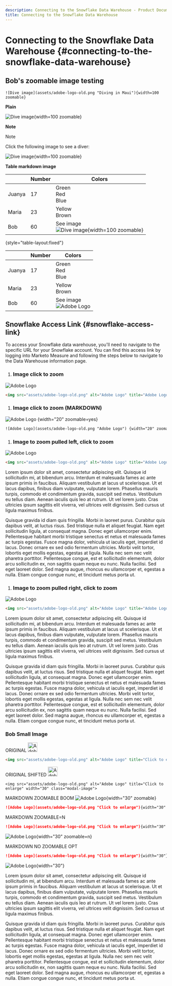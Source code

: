```yaml
---
description: Connecting to the Snowflake Data Warehouse - Product Documentation
title: Connecting to the Snowflake Data Warehouse
---
```

# Connecting to the Snowflake Data Warehouse {#connecting-to-the-snowflake-data-warehouse}

## Bob's zoomable image testing

`![Dive image](assets/adobe-logo-old.png "Diving in Maui"){width=100 zoomable}`

**Plain**

![Dive image](assets/adobe-logo-old.png "Diving in Maui"){width=100 zoomable}

**Note**

>[!NOTE]
>
>Click the following image to see a diver:
>
>![Dive image](assets/adobe-logo-old.png "Diving in Maui"){width=100 zoomable}

**Table markdown image**

|  | Number | Colors |
|---|---|---|
| Juanya | 17 | Green<br>Red<br>Blue |
| Maria | 23 | Yellow<br>Brown |
| Bob | 60 | See image<br>![Dive image](assets/adobe-logo-old.png "Diving in Maui"){width=100 zoomable} |

{style="table-layout:fixed"}

| | Number | Colors |
|---|---|---|
| Juanya | 17 | Green<br>Red<br>Blue |
| Maria | 23 | Yellow<br>Brown |
| Bob | 60 | See image<br><img src="assets/adobe-logo-old.png" alt="Adobe Logo" title="Adobe Logo" class="modal-image"> |

## Snowflake Access Link {#snowflake-access-link}

To access your Snowflake data warehouse, you'll need to navigate to the specific URL for your Snowflake account.  You can find this access link by logging into Marketo Measure and following the steps below to navigate to the Data Warehouse information page.

1. ### Image click to zoom

<img src="assets/adobe-logo-old.png" alt="Adobe Logo" title="Adobe Logo" class="modal-image">

```html
<img src="assets/adobe-logo-old.png" alt="Adobe Logo" title="Adobe Logo" class="modal-image">
```

1. ### Image click to zoom (MARKDOWN)

![Adobe Logo](assets/adobe-logo-old.png "Adobe Logo") {width="20" zoomable=yes}

```html
![Adobe Logo](assets/adobe-logo-old.png "Adobe Logo") {width="20" zoomable=yes}
```

1. ### Image to zoom pulled left, click to zoom

<img src="assets/adobe-logo-old.png" alt="Adobe Logo" title="Adobe Logo" class="modal-image is-4by5">

```html
<img src="assets/adobe-logo-old.png" alt="Adobe Logo" title="Adobe Logo" class="modal-image column is-pulled-left">
```

Lorem ipsum dolor sit amet, consectetur adipiscing elit. Quisque id sollicitudin mi, at bibendum arcu. Interdum et malesuada fames ac ante ipsum primis in faucibus. Aliquam vestibulum at lacus ut scelerisque. Ut et lacus dapibus, finibus diam vulputate, vulputate lorem. Phasellus mauris turpis, commodo et condimentum gravida, suscipit sed metus. Vestibulum eu tellus diam. Aenean iaculis quis leo at rutrum. Ut vel lorem justo. Cras ultricies ipsum sagittis elit viverra, vel ultrices velit dignissim. Sed cursus ut ligula maximus finibus.

Quisque gravida id diam quis fringilla. Morbi in laoreet purus. Curabitur quis dapibus velit, at luctus risus. Sed tristique nulla et aliquet feugiat. Nam eget sollicitudin ligula, at consequat magna. Donec eget ullamcorper enim. Pellentesque habitant morbi tristique senectus et netus et malesuada fames ac turpis egestas. Fusce magna dolor, vehicula ut iaculis eget, imperdiet id lacus. Donec ornare ex sed odio fermentum ultricies. Morbi velit tortor, lobortis eget mollis egestas, egestas at ligula. Nulla nec sem nec velit pharetra porttitor. Pellentesque congue, est et sollicitudin elementum, dolor arcu sollicitudin ex, non sagittis quam neque eu nunc. Nulla facilisi. Sed eget laoreet dolor. Sed magna augue, rhoncus eu ullamcorper et, egestas a nulla. Etiam congue congue nunc, et tincidunt metus porta ut.

1. ### Image to zoom pulled right, click to zoom

<img src="assets/adobe-logo-old.png" alt="Adobe Logo" title="Adobe Logo" class="modal-image is-4by5">

```html
<img src="assets/adobe-logo-old.png" alt="Adobe Logo" title="Adobe Logo" class="modal-image column is-pulled-right">
```

Lorem ipsum dolor sit amet, consectetur adipiscing elit. Quisque id sollicitudin mi, at bibendum arcu. Interdum et malesuada fames ac ante ipsum primis in faucibus. Aliquam vestibulum at lacus ut scelerisque. Ut et lacus dapibus, finibus diam vulputate, vulputate lorem. Phasellus mauris turpis, commodo et condimentum gravida, suscipit sed metus. Vestibulum eu tellus diam. Aenean iaculis quis leo at rutrum. Ut vel lorem justo. Cras ultricies ipsum sagittis elit viverra, vel ultrices velit dignissim. Sed cursus ut ligula maximus finibus.

Quisque gravida id diam quis fringilla. Morbi in laoreet purus. Curabitur quis dapibus velit, at luctus risus. Sed tristique nulla et aliquet feugiat. Nam eget sollicitudin ligula, at consequat magna. Donec eget ullamcorper enim. Pellentesque habitant morbi tristique senectus et netus et malesuada fames ac turpis egestas. Fusce magna dolor, vehicula ut iaculis eget, imperdiet id lacus. Donec ornare ex sed odio fermentum ultricies. Morbi velit tortor, lobortis eget mollis egestas, egestas at ligula. Nulla nec sem nec velit pharetra porttitor. Pellentesque congue, est et sollicitudin elementum, dolor arcu sollicitudin ex, non sagittis quam neque eu nunc. Nulla facilisi. Sed eget laoreet dolor. Sed magna augue, rhoncus eu ullamcorper et, egestas a nulla. Etiam congue congue nunc, et tincidunt metus porta ut.

### Bob Small Image

ORIGINAL
<img src="assets/adobe-logo-old.png" alt="Adobe Logo" title="Click to enlarge" width="30" class="modal-image">

```html
<img src="assets/adobe-logo-old.png" alt="Adobe Logo" title="Click to enlarge" width="30" class="modal-image">
```

ORIGINAL SHIFTED
<img src="assets/adobe-logo-old.png" alt="Adobe Logo" width="30" title="Click to enlarge" class="modal-image">

```
<img src="assets/adobe-logo-old.png" alt="Adobe Logo" title="Click to enlarge" width="30" class="modal-image">
```

MARKDOWN ZOOMABLE BOOM
![Adobe Logo](assets/adobe-logo-old.png "Click to enlarge"){width="30" zoomable}

```markdown
![Adobe Logo](assets/adobe-logo-old.png "Click to enlarge"){width="30" zoomable}
```

MARKDOWN ZOOMABLE=N

```markdown
![Adobe Logo](assets/adobe-logo-old.png "Click to enlarge"){width="30" zoomable=n}
```

![Adobe Logo](assets/adobe-logo-old.png "Click to enlarge"){width="30" zoomable=n}


MARKDOWN NO ZOOMABLE OPT

```markdown
![Adobe Logo](assets/adobe-logo-old.png "Click to enlarge"){width="30"}
```

![Adobe Logo](assets/adobe-logo-old.png "Click to enlarge"){width="30"}


Lorem ipsum dolor sit amet, consectetur adipiscing elit. Quisque id sollicitudin mi, at bibendum arcu. Interdum et malesuada fames ac ante ipsum primis in faucibus. Aliquam vestibulum at lacus ut scelerisque. Ut et lacus dapibus, finibus diam vulputate, vulputate lorem. Phasellus mauris turpis, commodo et condimentum gravida, suscipit sed metus. Vestibulum eu tellus diam. Aenean iaculis quis leo at rutrum. Ut vel lorem justo. Cras ultricies ipsum sagittis elit viverra, vel ultrices velit dignissim. Sed cursus ut ligula maximus finibus.

Quisque gravida id diam quis fringilla. Morbi in laoreet purus. Curabitur quis dapibus velit, at luctus risus. Sed tristique nulla et aliquet feugiat. Nam eget sollicitudin ligula, at consequat magna. Donec eget ullamcorper enim. Pellentesque habitant morbi tristique senectus et netus et malesuada fames ac turpis egestas. Fusce magna dolor, vehicula ut iaculis eget, imperdiet id lacus. Donec ornare ex sed odio fermentum ultricies. Morbi velit tortor, lobortis eget mollis egestas, egestas at ligula. Nulla nec sem nec velit pharetra porttitor. Pellentesque congue, est et sollicitudin elementum, dolor arcu sollicitudin ex, non sagittis quam neque eu nunc. Nulla facilisi. Sed eget laoreet dolor. Sed magna augue, rhoncus eu ullamcorper et, egestas a nulla. Etiam congue congue nunc, et tincidunt metus porta ut.
